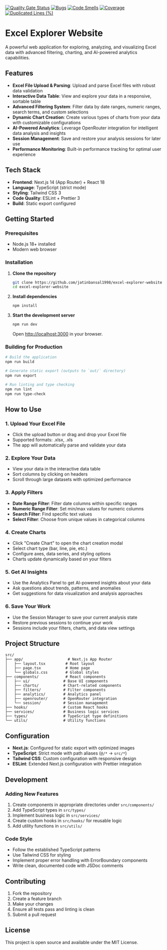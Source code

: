 [![Quality Gate Status](https://sonarcloud.io/api/project_badges/measure?project=jatinbansal1998_excel-explorer-website&metric=alert_status&token=5caf65f17e5cf934c17c7c2735d5b426ce04baa6)](https://sonarcloud.io/summary/new_code?id=jatinbansal1998_excel-explorer-website)
[![Bugs](https://sonarcloud.io/api/project_badges/measure?project=jatinbansal1998_excel-explorer-website&metric=bugs&token=5caf65f17e5cf934c17c7c2735d5b426ce04baa6)](https://sonarcloud.io/summary/new_code?id=jatinbansal1998_excel-explorer-website)
[![Code Smells](https://sonarcloud.io/api/project_badges/measure?project=jatinbansal1998_excel-explorer-website&metric=code_smells&token=5caf65f17e5cf934c17c7c2735d5b426ce04baa6)](https://sonarcloud.io/summary/new_code?id=jatinbansal1998_excel-explorer-website)
[![Coverage](https://sonarcloud.io/api/project_badges/measure?project=jatinbansal1998_excel-explorer-website&metric=coverage&token=5caf65f17e5cf934c17c7c2735d5b426ce04baa6)](https://sonarcloud.io/summary/new_code?id=jatinbansal1998_excel-explorer-website)
[![Duplicated Lines (%)](https://sonarcloud.io/api/project_badges/measure?project=jatinbansal1998_excel-explorer-website&metric=duplicated_lines_density&token=5caf65f17e5cf934c17c7c2735d5b426ce04baa6)](https://sonarcloud.io/summary/new_code?id=jatinbansal1998_excel-explorer-website)

# Excel Explorer Website

A powerful web application for exploring, analyzing, and visualizing Excel data with advanced filtering, charting, and AI-powered analytics capabilities.

## Features

- **Excel File Upload & Parsing**: Upload and parse Excel files with robust data validation
- **Interactive Data Table**: View and explore your data in a responsive, sortable table
- **Advanced Filtering System**: Filter data by date ranges, numeric ranges, search terms, and custom selections
- **Dynamic Chart Creation**: Create various types of charts from your data with customizable configurations
- **AI-Powered Analytics**: Leverage OpenRouter integration for intelligent data analysis and insights
- **Session Management**: Save and restore your analysis sessions for later use
- **Performance Monitoring**: Built-in performance tracking for optimal user experience

## Tech Stack

- **Frontend**: Next.js 14 (App Router) + React 18
- **Language**: TypeScript (strict mode)
- **Styling**: Tailwind CSS 3
- **Code Quality**: ESLint + Prettier 3
- **Build**: Static export configured

## Getting Started

### Prerequisites

- Node.js 18+ installed
- Modern web browser

### Installation

1. **Clone the repository**

   ```bash
   git clone https://github.com/jatinbansal1998/excel-explorer-website.git
   cd excel-explorer-website
   ```

2. **Install dependencies**

   ```bash
   npm install
   ```

3. **Start the development server**
   ```bash
   npm run dev
   ```
   Open [http://localhost:3000](http://localhost:3000) in your browser.

### Building for Production

```bash
# Build the application
npm run build

# Generate static export (outputs to `out/` directory)
npm run export

# Run linting and type checking
npm run lint
npm run type-check
```

## How to Use

### 1. Upload Your Excel File

- Click the upload button or drag and drop your Excel file
- Supported formats: .xlsx, .xls
- The app will automatically parse and validate your data

### 2. Explore Your Data

- View your data in the interactive data table
- Sort columns by clicking on headers
- Scroll through large datasets with optimized performance

### 3. Apply Filters

- **Date Range Filter**: Filter date columns within specific ranges
- **Numeric Range Filter**: Set min/max values for numeric columns
- **Search Filter**: Find specific text values
- **Select Filter**: Choose from unique values in categorical columns

### 4. Create Charts

- Click "Create Chart" to open the chart creation modal
- Select chart type (bar, line, pie, etc.)
- Configure axes, data series, and styling options
- Charts update dynamically based on your filters

### 5. Get AI Insights

- Use the Analytics Panel to get AI-powered insights about your data
- Ask questions about trends, patterns, and anomalies
- Get suggestions for data visualization and analysis approaches

### 6. Save Your Work

- Use the Session Manager to save your current analysis state
- Restore previous sessions to continue your work
- Sessions include your filters, charts, and data view settings

## Project Structure

```
src/
├── app/                    # Next.js App Router
│   ├── layout.tsx         # Root layout
│   ├── page.tsx           # Home page
│   └── globals.css        # Global styles
├── components/            # React components
│   ├── ui/               # Base UI components
│   ├── charts/           # Chart-related components
│   ├── filters/          # Filter components
│   ├── analytics/        # Analytics panel
│   ├── openrouter/       # OpenRouter integration
│   └── session/          # Session management
├── hooks/                # Custom React hooks
├── services/             # Business logic services
├── types/                # TypeScript type definitions
└── utils/                # Utility functions
```

## Configuration

- **Next.js**: Configured for static export with optimized images
- **TypeScript**: Strict mode with path aliases (`@/*` → `src/*`)
- **Tailwind CSS**: Custom configuration with responsive design
- **ESLint**: Extended Next.js configuration with Prettier integration

## Development

### Adding New Features

1. Create components in appropriate directories under `src/components/`
2. Add TypeScript types in `src/types/`
3. Implement business logic in `src/services/`
4. Create custom hooks in `src/hooks/` for reusable logic
5. Add utility functions in `src/utils/`

### Code Style

- Follow the established TypeScript patterns
- Use Tailwind CSS for styling
- Implement proper error handling with ErrorBoundary components
- Write clean, documented code with JSDoc comments

## Contributing

1. Fork the repository
2. Create a feature branch
3. Make your changes
4. Ensure all tests pass and linting is clean
5. Submit a pull request

## License

This project is open source and available under the MIT License.
